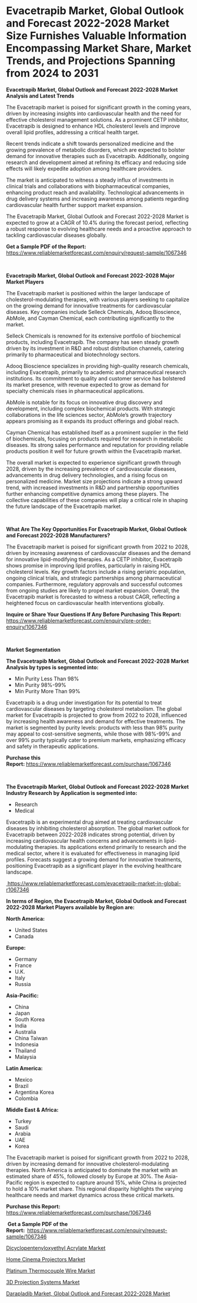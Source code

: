 <p><h1>Evacetrapib Market, Global Outlook and Forecast 2022-2028 Market Size Furnishes Valuable Information Encompassing Market Share, Market Trends, and Projections Spanning from 2024 to 2031</h1></p><p><strong>Evacetrapib Market, Global Outlook and Forecast 2022-2028 Market Analysis and Latest Trends</strong></p>
<p><p>The Evacetrapib market is poised for significant growth in the coming years, driven by increasing insights into cardiovascular health and the need for effective cholesterol management solutions. As a prominent CETP inhibitor, Evacetrapib is designed to enhance HDL cholesterol levels and improve overall lipid profiles, addressing a critical health target.</p><p>Recent trends indicate a shift towards personalized medicine and the growing prevalence of metabolic disorders, which are expected to bolster demand for innovative therapies such as Evacetrapib. Additionally, ongoing research and development aimed at refining its efficacy and reducing side effects will likely expedite adoption among healthcare providers.</p><p>The market is anticipated to witness a steady influx of investments in clinical trials and collaborations with biopharmaceutical companies, enhancing product reach and availability. Technological advancements in drug delivery systems and increasing awareness among patients regarding cardiovascular health further support market expansion. </p><p>The Evacetrapib Market, Global Outlook and Forecast 2022-2028 Market is expected to grow at a CAGR of 10.4% during the forecast period, reflecting a robust response to evolving healthcare needs and a proactive approach to tackling cardiovascular diseases globally.</p></p>
<p><strong>Get a Sample PDF of the Report:&nbsp;</strong> <a href="https://www.reliablemarketforecast.com/enquiry/request-sample/1067346">https://www.reliablemarketforecast.com/enquiry/request-sample/1067346</a></p>
<p>&nbsp;</p>
<p><strong>Evacetrapib Market, Global Outlook and Forecast 2022-2028 Major Market Players</strong></p>
<p><p>The Evacetrapib market is positioned within the larger landscape of cholesterol-modulating therapies, with various players seeking to capitalize on the growing demand for innovative treatments for cardiovascular diseases. Key companies include Selleck Chemicals, Adooq Bioscience, AbMole, and Cayman Chemical, each contributing significantly to the market.</p><p>Selleck Chemicals is renowned for its extensive portfolio of biochemical products, including Evacetrapib. The company has seen steady growth driven by its investment in R&D and robust distribution channels, catering primarily to pharmaceutical and biotechnology sectors.</p><p>Adooq Bioscience specializes in providing high-quality research chemicals, including Evacetrapib, primarily to academic and pharmaceutical research institutions. Its commitment to quality and customer service has bolstered its market presence, with revenue expected to grow as demand for specialty chemicals rises in pharmaceutical applications.</p><p>AbMole is notable for its focus on innovative drug discovery and development, including complex biochemical products. With strategic collaborations in the life sciences sector, AbMole’s growth trajectory appears promising as it expands its product offerings and global reach.</p><p>Cayman Chemical has established itself as a prominent supplier in the field of biochemicals, focusing on products required for research in metabolic diseases. Its strong sales performance and reputation for providing reliable products position it well for future growth within the Evacetrapib market.</p><p>The overall market is expected to experience significant growth through 2028, driven by the increasing prevalence of cardiovascular diseases, advancements in drug delivery technologies, and a rising focus on personalized medicine. Market size projections indicate a strong upward trend, with increased investments in R&D and partnership opportunities further enhancing competitive dynamics among these players. The collective capabilities of these companies will play a critical role in shaping the future landscape of the Evacetrapib market.</p></p>
<p>&nbsp;</p>
<p><strong>What Are The Key Opportunities For Evacetrapib Market, Global Outlook and Forecast 2022-2028 Manufacturers?</strong></p>
<p><p>The Evacetrapib market is poised for significant growth from 2022 to 2028, driven by increasing awareness of cardiovascular diseases and the demand for innovative lipid-modifying therapies. As a CETP inhibitor, Evacetrapib shows promise in improving lipid profiles, particularly in raising HDL cholesterol levels. Key growth factors include a rising geriatric population, ongoing clinical trials, and strategic partnerships among pharmaceutical companies. Furthermore, regulatory approvals and successful outcomes from ongoing studies are likely to propel market expansion. Overall, the Evacetrapib market is forecasted to witness a robust CAGR, reflecting a heightened focus on cardiovascular health interventions globally.</p></p>
<p><strong>Inquire or Share Your Questions If Any Before Purchasing This Report:</strong> <a href="https://www.reliablemarketforecast.com/enquiry/pre-order-enquiry/1067346">https://www.reliablemarketforecast.com/enquiry/pre-order-enquiry/1067346</a></p>
<p>&nbsp;</p>
<p><strong>Market Segmentation</strong></p>
<p><strong>The Evacetrapib Market, Global Outlook and Forecast 2022-2028 Market Analysis by types is segmented into:</strong></p>
<p><ul><li>Min Purity Less Than 98%</li><li>Min Purity 98%-99%</li><li>Min Purity More Than 99%</li></ul></p>
<p><p>Evacetrapib is a drug under investigation for its potential to treat cardiovascular diseases by targeting cholesterol metabolism. The global market for Evacetrapib is projected to grow from 2022 to 2028, influenced by increasing health awareness and demand for effective treatments. The market is segmented by purity levels: products with less than 98% purity may appeal to cost-sensitive segments, while those with 98%-99% and over 99% purity typically cater to premium markets, emphasizing efficacy and safety in therapeutic applications.</p></p>
<p><strong>Purchase this Report:&nbsp;</strong><a href="https://www.reliablemarketforecast.com/purchase/1067346">https://www.reliablemarketforecast.com/purchase/1067346</a></p>
<p>&nbsp;</p>
<p><strong>The Evacetrapib Market, Global Outlook and Forecast 2022-2028 Market Industry Research by Application is segmented into:</strong></p>
<p><ul><li>Research</li><li>Medical</li></ul></p>
<p><p>Evacetrapib is an experimental drug aimed at treating cardiovascular diseases by inhibiting cholesterol absorption. The global market outlook for Evacetrapib between 2022-2028 indicates strong potential, driven by increasing cardiovascular health concerns and advancements in lipid-modulating therapies. Its applications extend primarily to research and the medical sector, where it is evaluated for effectiveness in managing lipid profiles. Forecasts suggest a growing demand for innovative treatments, positioning Evacetrapib as a significant player in the evolving healthcare landscape.</p></p>
<p><a href="https://www.reliablemarketforecast.com/evacetrapib-market-in-global-r1067346">&nbsp;https://www.reliablemarketforecast.com/evacetrapib-market-in-global-r1067346</a></p>
<p><strong>In terms of Region, the Evacetrapib Market, Global Outlook and Forecast 2022-2028 Market Players available by Region are:</strong></p>
<p>
    <p> <strong> North America: </strong>
        <ul>
            <li>United States</li>
            <li>Canada</li>
        </ul>
        </p> 
    <p> <strong> Europe: </strong>
        <ul>
            <li>Germany</li>
            <li>France</li>
            <li>U.K.</li>
            <li>Italy</li>
            <li>Russia</li>
        </ul>
        </p> 
    <p> <strong> Asia-Pacific: </strong>
        <ul>
            <li>China</li>
            <li>Japan</li>
            <li>South Korea</li>
            <li>India</li>
            <li>Australia</li>
            <li>China Taiwan</li>
            <li>Indonesia</li>
            <li>Thailand</li>
            <li>Malaysia</li>
        </ul>
        </p> 
    <p> <strong> Latin America: </strong>
        <ul>
            <li>Mexico</li>
            <li>Brazil</li>
            <li>Argentina Korea</li>
            <li>Colombia</li>
        </ul>
        </p> 
    <p> <strong> Middle East & Africa: </strong>
        <ul>
            <li>Turkey</li>
            <li>Saudi</li>
            <li>Arabia</li>
            <li>UAE</li>
            <li>Korea</li>
        </ul>
    </p>
    </p>
<p><p>The Evacetrapib market is poised for significant growth from 2022 to 2028, driven by increasing demand for innovative cholesterol-modulating therapies. North America is anticipated to dominate the market with an estimated share of 45%, followed closely by Europe at 30%. The Asia-Pacific region is expected to capture around 15%, while China is projected to hold a 10% market share. This regional disparity highlights the varying healthcare needs and market dynamics across these critical markets.</p></p>
<p><strong>Purchase this Report: </strong><a href="https://www.reliablemarketforecast.com/purchase/1067346">https://www.reliablemarketforecast.com/purchase/1067346</a></p>
<p>&nbsp;<strong>Get a Sample PDF of the Report:&nbsp;&nbsp;</strong><a href="https://www.reliablemarketforecast.com/enquiry/request-sample/1067346">https://www.reliablemarketforecast.com/enquiry/request-sample/1067346</a></p>
<p><strong></strong></p>
<p><p><a href="https://issuu.com/reportprime-2/docs/dicyclopentenyloxyethyl-acrylate-ma_fc072ecdebf80e">Dicyclopentenyloxyethyl Acrylate Market</a></p><p><a href="https://medium.com/@kareeout89567/the-home-cinema-projectors-industry-analysis-report-offers-a-comprehensive-and-current-ccc5e9db7230?postPublishedType=initial">Home Cinema Projectors Market</a></p><p><a href="https://issuu.com/reportprime-2/docs/platinum-thermocouple-wire-market-s_9694e8f45d2883">Platinum Thermocouple Wire Market</a></p><p><a href="https://medium.com/@kareeout89567/the-global-3d-projection-systems-market-is-at-the-forefront-of-innovation-driving-rapid-industry-4eaf72f0635f">3D Projection Systems Market</a></p><p><a href="https://github.com/gdfhhhj/Market-Research-Report-List-6/blob/main/darapladib-market-global-outlook-and-forecast-2022-2028-market.md">Darapladib Market, Global Outlook and Forecast 2022-2028 Market</a></p></p>